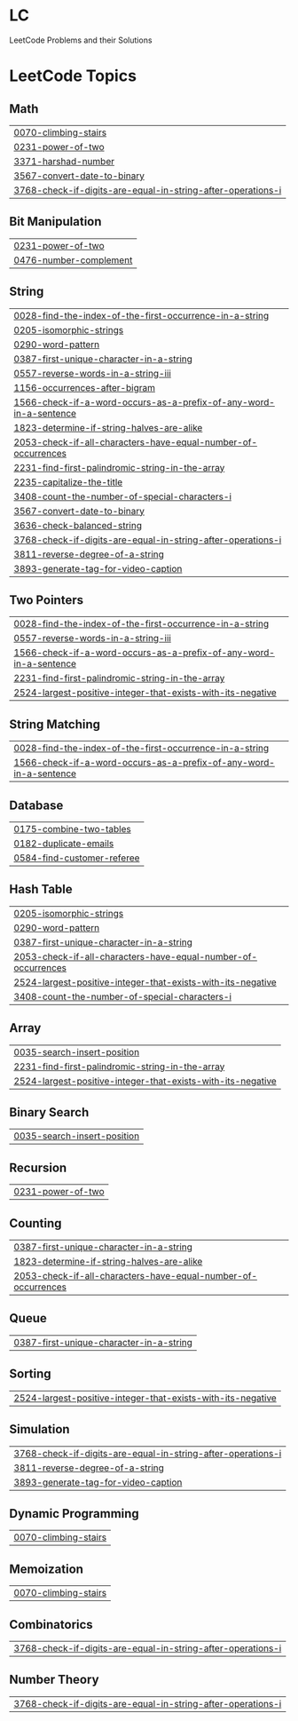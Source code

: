 # LC
LeetCode Problems and their Solutions

<!---LeetCode Topics Start-->
# LeetCode Topics
## Math
|  |
| ------- |
| [0070-climbing-stairs](https://github.com/VizZzSaRa/LC/tree/master/0070-climbing-stairs) |
| [0231-power-of-two](https://github.com/VizZzSaRa/LC/tree/master/0231-power-of-two) |
| [3371-harshad-number](https://github.com/VizZzSaRa/LC/tree/master/3371-harshad-number) |
| [3567-convert-date-to-binary](https://github.com/VizZzSaRa/LC/tree/master/3567-convert-date-to-binary) |
| [3768-check-if-digits-are-equal-in-string-after-operations-i](https://github.com/VizZzSaRa/LC/tree/master/3768-check-if-digits-are-equal-in-string-after-operations-i) |
## Bit Manipulation
|  |
| ------- |
| [0231-power-of-two](https://github.com/VizZzSaRa/LC/tree/master/0231-power-of-two) |
| [0476-number-complement](https://github.com/VizZzSaRa/LC/tree/master/0476-number-complement) |
## String
|  |
| ------- |
| [0028-find-the-index-of-the-first-occurrence-in-a-string](https://github.com/VizZzSaRa/LC/tree/master/0028-find-the-index-of-the-first-occurrence-in-a-string) |
| [0205-isomorphic-strings](https://github.com/VizZzSaRa/LC/tree/master/0205-isomorphic-strings) |
| [0290-word-pattern](https://github.com/VizZzSaRa/LC/tree/master/0290-word-pattern) |
| [0387-first-unique-character-in-a-string](https://github.com/VizZzSaRa/LC/tree/master/0387-first-unique-character-in-a-string) |
| [0557-reverse-words-in-a-string-iii](https://github.com/VizZzSaRa/LC/tree/master/0557-reverse-words-in-a-string-iii) |
| [1156-occurrences-after-bigram](https://github.com/VizZzSaRa/LC/tree/master/1156-occurrences-after-bigram) |
| [1566-check-if-a-word-occurs-as-a-prefix-of-any-word-in-a-sentence](https://github.com/VizZzSaRa/LC/tree/master/1566-check-if-a-word-occurs-as-a-prefix-of-any-word-in-a-sentence) |
| [1823-determine-if-string-halves-are-alike](https://github.com/VizZzSaRa/LC/tree/master/1823-determine-if-string-halves-are-alike) |
| [2053-check-if-all-characters-have-equal-number-of-occurrences](https://github.com/VizZzSaRa/LC/tree/master/2053-check-if-all-characters-have-equal-number-of-occurrences) |
| [2231-find-first-palindromic-string-in-the-array](https://github.com/VizZzSaRa/LC/tree/master/2231-find-first-palindromic-string-in-the-array) |
| [2235-capitalize-the-title](https://github.com/VizZzSaRa/LC/tree/master/2235-capitalize-the-title) |
| [3408-count-the-number-of-special-characters-i](https://github.com/VizZzSaRa/LC/tree/master/3408-count-the-number-of-special-characters-i) |
| [3567-convert-date-to-binary](https://github.com/VizZzSaRa/LC/tree/master/3567-convert-date-to-binary) |
| [3636-check-balanced-string](https://github.com/VizZzSaRa/LC/tree/master/3636-check-balanced-string) |
| [3768-check-if-digits-are-equal-in-string-after-operations-i](https://github.com/VizZzSaRa/LC/tree/master/3768-check-if-digits-are-equal-in-string-after-operations-i) |
| [3811-reverse-degree-of-a-string](https://github.com/VizZzSaRa/LC/tree/master/3811-reverse-degree-of-a-string) |
| [3893-generate-tag-for-video-caption](https://github.com/VizZzSaRa/LC/tree/master/3893-generate-tag-for-video-caption) |
## Two Pointers
|  |
| ------- |
| [0028-find-the-index-of-the-first-occurrence-in-a-string](https://github.com/VizZzSaRa/LC/tree/master/0028-find-the-index-of-the-first-occurrence-in-a-string) |
| [0557-reverse-words-in-a-string-iii](https://github.com/VizZzSaRa/LC/tree/master/0557-reverse-words-in-a-string-iii) |
| [1566-check-if-a-word-occurs-as-a-prefix-of-any-word-in-a-sentence](https://github.com/VizZzSaRa/LC/tree/master/1566-check-if-a-word-occurs-as-a-prefix-of-any-word-in-a-sentence) |
| [2231-find-first-palindromic-string-in-the-array](https://github.com/VizZzSaRa/LC/tree/master/2231-find-first-palindromic-string-in-the-array) |
| [2524-largest-positive-integer-that-exists-with-its-negative](https://github.com/VizZzSaRa/LC/tree/master/2524-largest-positive-integer-that-exists-with-its-negative) |
## String Matching
|  |
| ------- |
| [0028-find-the-index-of-the-first-occurrence-in-a-string](https://github.com/VizZzSaRa/LC/tree/master/0028-find-the-index-of-the-first-occurrence-in-a-string) |
| [1566-check-if-a-word-occurs-as-a-prefix-of-any-word-in-a-sentence](https://github.com/VizZzSaRa/LC/tree/master/1566-check-if-a-word-occurs-as-a-prefix-of-any-word-in-a-sentence) |
## Database
|  |
| ------- |
| [0175-combine-two-tables](https://github.com/VizZzSaRa/LC/tree/master/0175-combine-two-tables) |
| [0182-duplicate-emails](https://github.com/VizZzSaRa/LC/tree/master/0182-duplicate-emails) |
| [0584-find-customer-referee](https://github.com/VizZzSaRa/LC/tree/master/0584-find-customer-referee) |
## Hash Table
|  |
| ------- |
| [0205-isomorphic-strings](https://github.com/VizZzSaRa/LC/tree/master/0205-isomorphic-strings) |
| [0290-word-pattern](https://github.com/VizZzSaRa/LC/tree/master/0290-word-pattern) |
| [0387-first-unique-character-in-a-string](https://github.com/VizZzSaRa/LC/tree/master/0387-first-unique-character-in-a-string) |
| [2053-check-if-all-characters-have-equal-number-of-occurrences](https://github.com/VizZzSaRa/LC/tree/master/2053-check-if-all-characters-have-equal-number-of-occurrences) |
| [2524-largest-positive-integer-that-exists-with-its-negative](https://github.com/VizZzSaRa/LC/tree/master/2524-largest-positive-integer-that-exists-with-its-negative) |
| [3408-count-the-number-of-special-characters-i](https://github.com/VizZzSaRa/LC/tree/master/3408-count-the-number-of-special-characters-i) |
## Array
|  |
| ------- |
| [0035-search-insert-position](https://github.com/VizZzSaRa/LC/tree/master/0035-search-insert-position) |
| [2231-find-first-palindromic-string-in-the-array](https://github.com/VizZzSaRa/LC/tree/master/2231-find-first-palindromic-string-in-the-array) |
| [2524-largest-positive-integer-that-exists-with-its-negative](https://github.com/VizZzSaRa/LC/tree/master/2524-largest-positive-integer-that-exists-with-its-negative) |
## Binary Search
|  |
| ------- |
| [0035-search-insert-position](https://github.com/VizZzSaRa/LC/tree/master/0035-search-insert-position) |
## Recursion
|  |
| ------- |
| [0231-power-of-two](https://github.com/VizZzSaRa/LC/tree/master/0231-power-of-two) |
## Counting
|  |
| ------- |
| [0387-first-unique-character-in-a-string](https://github.com/VizZzSaRa/LC/tree/master/0387-first-unique-character-in-a-string) |
| [1823-determine-if-string-halves-are-alike](https://github.com/VizZzSaRa/LC/tree/master/1823-determine-if-string-halves-are-alike) |
| [2053-check-if-all-characters-have-equal-number-of-occurrences](https://github.com/VizZzSaRa/LC/tree/master/2053-check-if-all-characters-have-equal-number-of-occurrences) |
## Queue
|  |
| ------- |
| [0387-first-unique-character-in-a-string](https://github.com/VizZzSaRa/LC/tree/master/0387-first-unique-character-in-a-string) |
## Sorting
|  |
| ------- |
| [2524-largest-positive-integer-that-exists-with-its-negative](https://github.com/VizZzSaRa/LC/tree/master/2524-largest-positive-integer-that-exists-with-its-negative) |
## Simulation
|  |
| ------- |
| [3768-check-if-digits-are-equal-in-string-after-operations-i](https://github.com/VizZzSaRa/LC/tree/master/3768-check-if-digits-are-equal-in-string-after-operations-i) |
| [3811-reverse-degree-of-a-string](https://github.com/VizZzSaRa/LC/tree/master/3811-reverse-degree-of-a-string) |
| [3893-generate-tag-for-video-caption](https://github.com/VizZzSaRa/LC/tree/master/3893-generate-tag-for-video-caption) |
## Dynamic Programming
|  |
| ------- |
| [0070-climbing-stairs](https://github.com/VizZzSaRa/LC/tree/master/0070-climbing-stairs) |
## Memoization
|  |
| ------- |
| [0070-climbing-stairs](https://github.com/VizZzSaRa/LC/tree/master/0070-climbing-stairs) |
## Combinatorics
|  |
| ------- |
| [3768-check-if-digits-are-equal-in-string-after-operations-i](https://github.com/VizZzSaRa/LC/tree/master/3768-check-if-digits-are-equal-in-string-after-operations-i) |
## Number Theory
|  |
| ------- |
| [3768-check-if-digits-are-equal-in-string-after-operations-i](https://github.com/VizZzSaRa/LC/tree/master/3768-check-if-digits-are-equal-in-string-after-operations-i) |
<!---LeetCode Topics End-->